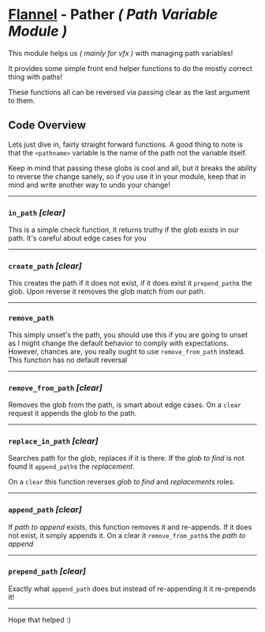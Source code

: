 # [Flannel][readme-md] - Pather *( Path Variable Module )*

This module helps us *( mainly for vfx )* with managing path variables!

It provides some simple front end helper functions to do the mostly correct thing with paths!

These functions all can be reversed via passing clear as the last argument to them.

## Code Overview

Lets just dive in, fairly straight forward functions. A good thing to note is that the `<pathname>` variable is the name of the path not the variable itself. 

Keep in mind that passing these globs is cool and all, but it breaks the ability to reverse the change sanely, so if you use it in your module, keep that in mind and write another way to undo your change!

---

### `in_path` *<pathname> <glob to check for> [clear]*

This is a simple check function, it returns truthy if the glob exists in our path. It's careful about edge cases for you

---

### `create_path` *<pathname> <glob to check for> [clear]*

This creates the path if it does not exist, if it does exist it `prepend_path`s the glob. Upon reverse it removes the glob match from our path.

---

### `remove_path` *<pathname>*

This simply unset's the path, you should use this if you are going to unset as I might change the default behavior to comply with expectations. However, chances are, you really ought to use `remove_from_path` instead. This function has no default reversal

---

### `remove_from_path` *<pathname> <glob to remove> [clear]*

Removes the glob from the path, is smart about edge cases. On a `clear` request it appends the glob to the path.

---

### `replace_in_path` *<pathname> <glob to find> <replacement> [clear]*

Searches path for the glob, replaces if it is there. If the *glob to find* is not found it `append_path`s the *replacement*.

On a `clear` this function reverses *glob to find* and *replacement*s roles.

---

### `append_path` *<pathname> <path to append> [clear]*

If *path to append* exists, this function removes it and re-appends. If it does not exist, it simply appends it. On a clear it `remove_from_path`s the *path to append*

---

### `prepend_path` *<pathname> <path to prepend> [clear]*

Exactly what `append_path` does but instead of re-appending it it re-prepends it!

---

Hope that helped :)

[readme-md]: ../../README.md "Flannel Readme"